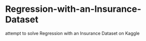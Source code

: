 # Regression-with-an-Insurance-Dataset
attempt to solve Regression with an Insurance Dataset on Kaggle
